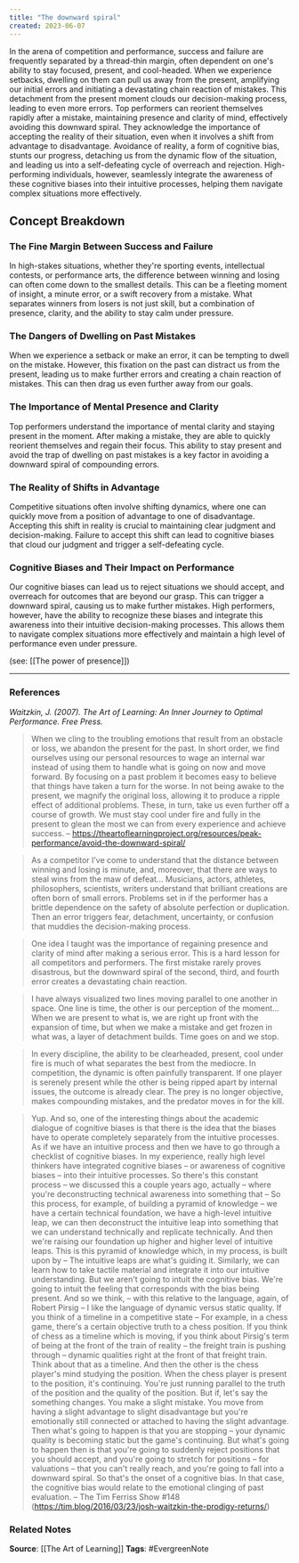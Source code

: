 ```yaml
---
title: "The downward spiral"
created: 2023-06-07
---
```


In the arena of competition and performance, success and failure are frequently separated by a thread-thin margin, often dependent on one's ability to stay focused, present, and cool-headed. When we experience setbacks, dwelling on them can pull us away from the present, amplifying our initial errors and initiating a devastating chain reaction of mistakes. This detachment from the present moment clouds our decision-making process, leading to even more errors. Top performers can reorient themselves rapidly after a mistake, maintaining presence and clarity of mind, effectively avoiding this downward spiral. They acknowledge the importance of accepting the reality of their situation, even when it involves a shift from advantage to disadvantage. Avoidance of reality, a form of cognitive bias, stunts our progress, detaching us from the dynamic flow of the situation, and leading us into a self-defeating cycle of overreach and rejection. High-performing individuals, however, seamlessly integrate the awareness of these cognitive biases into their intuitive processes, helping them navigate complex situations more effectively.

## Concept Breakdown

### The Fine Margin Between Success and Failure
In high-stakes situations, whether they're sporting events, intellectual contests, or performance arts, the difference between winning and losing can often come down to the smallest details. This can be a fleeting moment of insight, a minute error, or a swift recovery from a mistake. What separates winners from losers is not just skill, but a combination of presence, clarity, and the ability to stay calm under pressure.

### The Dangers of Dwelling on Past Mistakes
When we experience a setback or make an error, it can be tempting to dwell on the mistake. However, this fixation on the past can distract us from the present, leading us to make further errors and creating a chain reaction of mistakes. This can then drag us even further away from our goals.

### The Importance of Mental Presence and Clarity
Top performers understand the importance of mental clarity and staying present in the moment. After making a mistake, they are able to quickly reorient themselves and regain their focus. This ability to stay present and avoid the trap of dwelling on past mistakes is a key factor in avoiding a downward spiral of compounding errors.
    
### The Reality of Shifts in Advantage
Competitive situations often involve shifting dynamics, where one can quickly move from a position of advantage to one of disadvantage. Accepting this shift in reality is crucial to maintaining clear judgment and decision-making. Failure to accept this shift can lead to cognitive biases that cloud our judgment and trigger a self-defeating cycle.

### Cognitive Biases and Their Impact on Performance
Our cognitive biases can lead us to reject situations we should accept, and overreach for outcomes that are beyond our grasp. This can trigger a downward spiral, causing us to make further mistakes. High performers, however, have the ability to recognize these biases and integrate this awareness into their intuitive decision-making processes. This allows them to navigate complex situations more effectively and maintain a high level of performance even under pressure.

(see: [[The power of presence]]) 

---
### References

*Waitzkin, J. (2007). The Art of Learning: An Inner Journey to Optimal Performance. Free Press.*

> When we cling to the troubling emotions that result from an obstacle or loss, we abandon the present for the past. In short order, we find ourselves using our personal resources to wage an internal war instead of using them to handle what is going on now and move forward. By focusing on a past problem it becomes easy to believe that things have taken a turn for the worse. In not being awake to the present, we magnify the original loss, allowing it to produce a ripple effect of additional problems. These, in turn, take us even further off a course of growth. We must stay cool under fire and fully in the present to glean the most we can from every experience and achieve success. – https://theartoflearningproject.org/resources/peak-performance/avoid-the-downward-spiral/

> As a competitor I’ve come to understand that the distance between winning and losing is minute, and, moreover, that there are ways to steal wins from the maw of defeat… Musicians, actors, athletes, philosophers, scientists, writers understand that brilliant creations are often born of small errors. Problems set in if the performer has a brittle dependence on the safety of absolute perfection or duplication. Then an error triggers fear, detachment, uncertainty, or confusion that muddies the decision-making process.

> One idea I taught was the importance of regaining presence and clarity of mind after making a serious error. This is a hard lesson for all competitors and performers. The first mistake rarely proves disastrous, but the downward spiral of the second, third, and fourth error creates a devastating chain reaction.

> I have always visualized two lines moving parallel to one another in space. One line is time, the other is our perception of the moment… When we are present to what is, we are right up front with the expansion of time, but when we make a mistake and get frozen in what was, a layer of detachment builds. Time goes on and we stop. 

> In every discipline, the ability to be clearheaded, present, cool under fire is much of what separates the best from the mediocre. In competition, the dynamic is often painfully transparent. If one player is serenely present while the other is being ripped apart by internal issues, the outcome is already clear. The prey is no longer objective, makes compounding mistakes, and the predator moves in for the kill. 

> Yup. And so, one of the interesting things about the academic dialogue of cognitive biases is that there is the idea that the biases have to operate completely separately from the intuitive processes. As if we have an intuitive process and then we have to go through a checklist of cognitive biases. In my experience, really high level thinkers have integrated cognitive biases – or awareness of cognitive biases – into their intuitive processes. So there's this constant process – we discussed this a couple years ago, actually – where you're deconstructing technical awareness into something that – So this process, for example, of building a pyramid of knowledge – we have a certain technical foundation, we have a high-level intuitive leap, we can then deconstruct the intuitive leap into something that we can understand technically and replicate technically. And then we're raising our foundation up higher and higher level of intuitive leaps. This is this pyramid of knowledge which, in my process, is built upon by – The intuitive leaps are what's guiding it. Similarly, we can learn how to take tactile material and integrate it into our intuitive understanding. But we aren't going to intuit the cognitive bias. We're going to intuit the feeling that corresponds with the bias being present. And so we think, – with this relative to the language, again, of Robert Pirsig – I like the language of dynamic versus static quality. If you think of a timeline in a competitive state – For example, in a chess game, there's a certain objective truth to a chess position. If you think of chess as a timeline which is moving, if you think about Pirsig's term of being at the front of the train of reality – the freight train is pushing through – dynamic qualities right at the front of that freight train. Think about that as a timeline. And then the other is the chess player's mind studying the position. When the chess player is present to the position, it's continuing. You're just running parallel to the truth of the position and the quality of the position. But if, let's say the something changes. You make a slight mistake. You move from having a slight advantage to slight disadvantage but you're emotionally still connected or attached to having the slight advantage. Then what's going to happen is that you are stopping – your dynamic quality is becoming static but the game's continuing. But what's going to happen then is that you're going to suddenly reject positions that you should accept, and you're going to stretch for positions – for valuations – that you can't really reach, and you're going to fall into a downward spiral. So that's the onset of a cognitive bias. In that case, the cognitive bias would relate to the emotional clinging of past evaluation. – The Tim Ferriss Show #148 (https://tim.blog/2016/03/23/josh-waitzkin-the-prodigy-returns/)

### Related Notes
**Source**: [[The Art of Learning]]
**Tags**: #EvergreenNote
